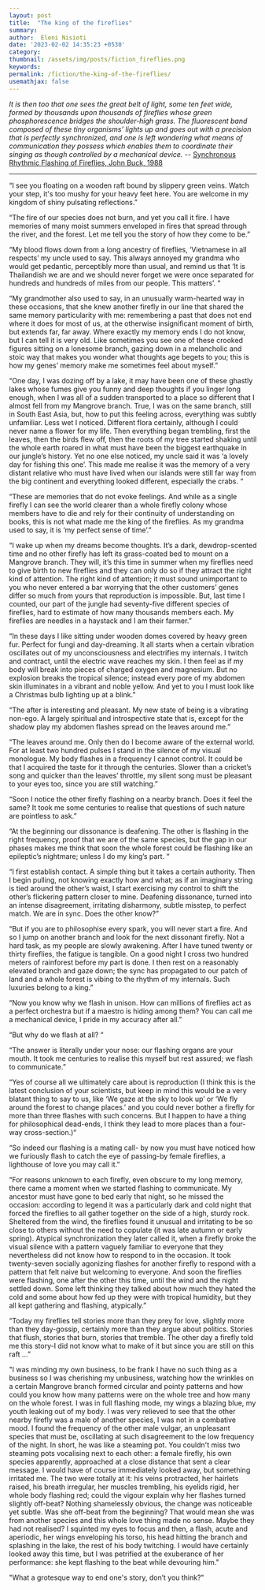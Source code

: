 ```yaml
---
layout: post
title:  "The king of the fireflies"
summary: 
author:  Eleni Nisioti
date: '2023-02-02 14:35:23 +0530'
category: 
thumbnail: /assets/img/posts/fiction_fireflies.png
keywords: 
permalink: /fiction/the-king-of-the-fireflies/
usemathjax: false
---
```


*It is then too that one sees the great belt of light, some ten feet wide, formed by thousands upon thousands of fireflies whose green phosphorescence bridges the shoulder-high grass. The fluorescent band composed of these tiny organisms’ lights up and goes out with a precision that is perfectly synchronized, and one is left wondering what means of communication they possess which enables them to coordinate their singing as though controlled by a mechanical device.* -- <a href="https://pubmed.ncbi.nlm.nih.gov/3059390/#:~:text=Synchronized%20flashing%20by%20males%20of,other%20arthropods%20and%20for%20man."> Synchronous Rhythmic Flashing of Fireflies, John Buck, 1988 </a>

---

“I see you floating on a wooden raft bound by slippery green veins. Watch your step, it's too mushy for your heavy feet here. You are welcome in my kingdom of shiny pulsating reflections.”

“The fire of our species does not burn, and yet you call it fire. I have memories of many moist summers enveloped in fires that spread through the river, and the forest. Let me tell you the story of how they come to be.”

“My blood flows down from a long ancestry of fireflies, ‘Vietnamese in all respects’ my uncle used to say. This always annoyed my grandma who would get pedantic, perceptibly more than usual, and remind us that ‘It is Thailandish we are and we should never forget we were once separated for hundreds and hundreds of miles from our people. This matters’. “

“My grandmother also used to say, in an unusually warm-hearted way in these occasions, that she knew another firefly in our line that shared the same memory particularity with me: remembering a past that does not end where it does for most of us, at the otherwise insignificant moment of birth, but extends far, far away. Where exactly my memory ends I do not know, but I can tell it is very old. Like sometimes you see one of these crooked figures sitting on a lonesome branch, gazing down in a melancholic and stoic way that makes you wonder what thoughts age begets to you; this is how my genes’ memory make me sometimes feel about myself.”

“One day, I was dozing off by a lake, it may have been one of these ghastly lakes whose fumes give you funny and deep thoughts if you linger long enough, when I was all of a sudden transported to a place so different that I almost fell from my Mangrove branch. True, I was on the same branch, still in South East Asia, but, how to put this feeling across, everything was subtly unfamiliar. Less wet I noticed. Different flora certainly, although I could never name a flower for my life. Then everything began trembling, first the leaves, then the birds flew off, then the roots of my tree started shaking until the whole earth roared in what must have been the biggest earthquake in our jungle’s history. Yet no one else noticed, my uncle said it was ‘a lovely day for fishing this one’. This made me realise it was the memory of a very distant relative who must have lived when our islands were still far way from the big continent and everything looked different, especially the crabs. “

“These are memories that do not evoke feelings. And while as a single firefly I can see the world clearer than a whole firefly colony whose members have to die and rely for their continuity of understanding on books, this is not what made me the king of the fireflies. As my grandma used to say, it is ‘my perfect sense of time’.”

“I wake up when my dreams become thoughts. It’s a dark, dewdrop-scented time and no other firefly has left its grass-coated bed to mount on a Mangrove branch. They will, it’s this time in summer when my fireflies need to give birth to new fireflies and they can only do so if they attract the right kind of attention. The right kind of attention; it must sound unimportant to you who never entered a bar worrying that the other customers’ genes differ so much from yours that reproduction is impossible. But, last time I counted, our part of the jungle had seventy-five different species of fireflies, hard to estimate of how many thousands members each. My fireflies are needles in a haystack and I am their farmer.”

“In these days I like sitting under wooden domes covered by heavy green fur. Perfect for fungi and day-dreaming. It all starts when a certain vibration oscillates out of my unconsciousness and electrifies my internals. I twitch and contract, until the electric wave reaches my skin. I then feel as if my body will break into pieces of charged oxygen and magnesium. But no explosion breaks the tropical silence; instead every pore of my abdomen skin illuminates in a vibrant and noble yellow. And yet to you I must look like a Christmas bulb lighting up at a blink.”

“The after is interesting and pleasant. My new state of being is a vibrating non-ego. A largely spiritual and introspective state that is, except for the shadow play my abdomen flashes spread on the leaves around me.”

“The leaves around me. Only then do I become aware of the external world. For at least two hundred pulses I stand in the silence of my visual monologue. My body flashes in a frequency I cannot control. It could be that I acquired the taste for it through the centuries. Slower than a cricket’s song and quicker than the leaves’ throttle, my silent song must be pleasant to your eyes too, since you are still watching.”

“Soon I notice the other firefly flashing on a nearby branch. Does it feel the same? It took me some centuries to realise that questions of such nature are pointless to ask.”

“At the beginning our dissonance is deafening. The other is flashing in the right frequency, proof that we are of the same species, but the gap in our phases makes me think that soon the whole forest could be flashing like an epileptic’s nightmare; unless I do my king’s part. “

“I first establish contact. A simple thing but it takes a certain authority. Then I begin pulling, not knowing exactly how and what; as if an imaginary string is tied around the other’s waist, I start exercising my control to shift the other’s flickering pattern closer to mine. Deafening dissonance, turned into an intense disagreement, irritating disharmony, subtle misstep, to perfect match. We are in sync. Does the other know?”

“But if you are to philosophise every spark, you will never start a fire. And so I jump on another branch and look for the next dissonant firefly. Not a hard task, as my people are slowly awakening. After I have tuned twenty or thirty fireflies, the fatigue is tangible. On a good night I cross two hundred meters of rainforest before my part is done. I then rest on a reasonably elevated branch and gaze down; the sync has propagated to our patch of land and a whole forest is vibing to the rhythm of my internals. Such luxuries belong to a king.”

“Now you know why we flash in unison. How can millions of fireflies act as a perfect orchestra but if a maestro is hiding among them? You can call me a mechanical device, I pride in my accuracy after all.”

“But why do we flash at all? “

“The answer is literally under your nose: our flashing organs are your mouth. It took me centuries to realise this myself but rest assured; we flash to communicate.”

“Yes of course all we ultimately care about is reproduction (I think this is the latest conclusion of your scientists, but keep in mind this would be a very blatant thing to say to us, like ‘We gaze at the sky to look up’ or ‘We fly around the forest to change places.’ and you could never bother a firefly for more than three flashes with such concerns. But I happen to have a thing for philosophical dead-ends, I think they lead to more places than a four-way cross-section.)“

“So indeed our flashing is a mating call- by now you must have noticed how we furiously flash to catch the eye of passing-by female fireflies, a lighthouse of love you may call it.”

“For reasons unknown to each firefly, even obscure to my long memory, there came a moment when we started flashing to communicate. My ancestor must have gone to bed early that night, so he missed the occasion: according to legend it was a particularly dark and cold night that forced the fireflies to all gather together on the side of a high, sturdy rock. Sheltered from the wind, the fireflies found it unusual and irritating to be so close to others without the need to copulate (it was late autumn or early spring). Atypical synchronization they later called it, when a firefly broke the visual silence with a pattern vaguely familiar to everyone that they nevertheless did not know how to respond to in the occasion. It took twenty-seven socially agonizing flashes for another firefly to respond with a pattern that felt naive but welcoming to everyone. And soon the fireflies were flashing, one after the other this time, until the wind and the night settled down. Some left thinking they talked about how much they hated the cold and some about how fed up they were with tropical humidity, but they all kept gathering and flashing, atypically.”

“Today my fireflies tell stories more than they prey for love, slightly more than they day-gossip, certainly more than they argue about politics. Stories that flush, stories that burn, stories that tremble. The other day a firefly told me this story-I did not know what to make of it but since you are still on this raft …”

"I was minding my own business, to be frank I have no such thing as a business so I was cherishing my unbusiness, watching how the wrinkles on a certain Mangrove branch formed circular and pointy patterns and how could you know how many patterns were on the whole tree and how many on the whole forest. I was in full flashing mode, my wings a blazing blue, my youth leaking out of my body. I was very relieved to see that the other nearby firefly was a male of another species, I was not in a combative mood. I found the frequency of the other male vulgar, an unpleasant species that must be, oscillating at such disagreement to the low frequency of the night. In short, he was like a steaming pot. You couldn't miss two steaming pots vocalising next to each other: a female firefly, his own species apparently, approached at a close distance that sent a clear message. I would have of course immediately looked away, but something irritated me. The two were totally at it: his veins protracted, her hairlets raised, his breath irregular, her muscles trembling, his eyelids rigid, her whole body flashing red; could the vigour explain why her flashes turned slightly off-beat? Nothing shamelessly obvious, the change was noticeable yet subtle. Was she off-beat from the beginning? That would mean she was from another species and this whole love thing made no sense. Maybe they had not realised? I squinted my eyes to focus and then, a flash, acute and aperiodic, her wings enveloping his torso, his head hitting the branch and splashing in the lake, the rest of his body twitching. I would have certainly looked away this time, but I was petrified at the exuberance of her performance: she kept flashing to the beat while devouring him."

"What a grotesque way to end one's story, don’t you think?"